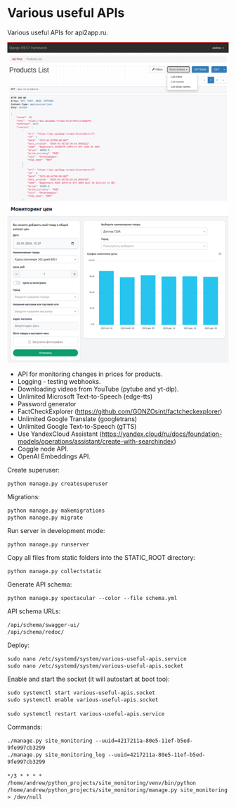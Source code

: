 # Various useful APIs

Various useful APIs for api2app.ru.

![screenshot #1](https://github.com/andchir/price-monitoring-django/blob/main/screenshots/001.png?raw=true "Screenshot #1")
![screenshot #2](https://github.com/andchir/price-monitoring-django/blob/main/screenshots/002.png?raw=true "Screenshot #2")

- API for monitoring changes in prices for products.
- Logging - testing webhooks.
- Downloading videos from YouTube (pytube and yt-dlp).
- Unlimited Microsoft Text-to-Speech (edge-tts)
- Password generator
- FactCheckExplorer (https://github.com/GONZOsint/factcheckexplorer)
- Unlimited Google Translate (googletrans)
- Unlimited Google Text-to-Speech (gTTS)
- Use YandexCloud Assistant (https://yandex.cloud/ru/docs/foundation-models/operations/assistant/create-with-searchindex)
- Coggle node API.
- OpenAI Embeddings API.

Create superuser:
~~~
python manage.py createsuperuser
~~~

Migrations:
~~~
python manage.py makemigrations
python manage.py migrate
~~~

Run server in development mode:
~~~
python manage.py runserver
~~~

Copy all files from static folders into the STATIC_ROOT directory:
~~~
python manage.py collectstatic
~~~

Generate API schema:
~~~
python manage.py spectacular --color --file schema.yml
~~~

API schema URLs:
~~~
/api/schema/swagger-ui/
/api/schema/redoc/
~~~

Deploy:
~~~
sudo nano /etc/systemd/system/various-useful-apis.service
sudo nano /etc/systemd/system/various-useful-apis.socket
~~~

Enable and start the socket (it will autostart at boot too):
~~~
sudo systemctl start various-useful-apis.socket
sudo systemctl enable various-useful-apis.socket

sudo systemctl restart various-useful-apis.service
~~~

Commands:
~~~
./manage.py site_monitoring --uuid=4217211a-80e5-11ef-b5ed-9fe997cb3299
./manage.py site_monitoring_log --uuid=4217211a-80e5-11ef-b5ed-9fe997cb3299

*/3 * * * * /home/andrew/python_projects/site_monitoring/venv/bin/python /home/andrew/python_projects/site_monitoring/manage.py site_monitoring > /dev/null
~~~
